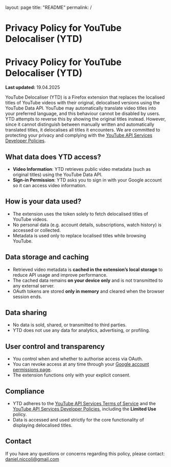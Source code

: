 layout: page
title: "README"
permalink: /

# Privacy Policy for YouTube Delocaliser (YTD)

# Privacy Policy for YouTube Delocaliser (YTD)

**Last updated:** 19.04.2025

YouTube Delocaliser (YTD) is a Firefox extension that replaces the localised titles of YouTube videos with their original, delocalised versions using the YouTube Data API. YouTube may automatically translate video titles into your preferred language, and this behaviour cannot be disabled by users. YTD attempts to reverse this by showing the original titles instead. However, since it cannot distinguish between manually written and automatically translated titles, it delocalises all titles it encounters. We are committed to protecting your privacy and complying with the [YouTube API Services Developer Policies](https://developers.google.com/youtube/terms/developer-policies).

## What data does YTD access?

- **Video Information**: YTD retrieves public video metadata (such as original titles) using the YouTube Data API.  
- **Sign-in Permission**: YTD asks you to sign in with your Google account so it can access video information.

## How is your data used?

- The extension uses the token solely to fetch delocalised titles of YouTube videos.  
- No personal data (e.g. account details, subscriptions, watch history) is accessed or collected.  
- Metadata is used only to replace localised titles while browsing YouTube.

## Data storage and caching

- Retrieved video metadata is **cached in the extension’s local storage** to reduce API usage and improve performance.  
- The cached data remains **on your device only** and is not transmitted to any external server.  
- OAuth tokens are stored **only in memory** and cleared when the browser session ends.

## Data sharing

- No data is sold, shared, or transmitted to third parties.  
- YTD does not use any data for analytics, advertising, or profiling.

## User control and transparency

- You control when and whether to authorise access via OAuth.  
- You can revoke access at any time through your [Google account permissions page](https://myaccount.google.com/permissions).  
- The extension functions only with your explicit consent.

## Compliance

- YTD adheres to the [YouTube API Services Terms of Service](https://developers.google.com/youtube/terms/api-services-terms-of-service) and the [YouTube API Services Developer Policies](https://developers.google.com/youtube/terms/developer-policies), including the **Limited Use** policy.  
- Data is accessed and used strictly for the core functionality of displaying delocalised titles.

## Contact

If you have any questions or concerns regarding this policy, please contact: daniel.niccoli@gmail.com
